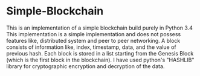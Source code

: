 # Simple-Blockchain

This is an implementation of a simple blockchain build purely in Python 3.4
This implementation is a simple implementation and does not possess features like, distributed system and peer to peer networking.
A block consists of information like, index, timestamp, data, and the value of previous hash.
Each block is stored in a list starting from the Genesis Block (which is the first block in the blockchain). 
I have used python's "HASHLIB" library for cryptographic encryption and decryption of the data. 
